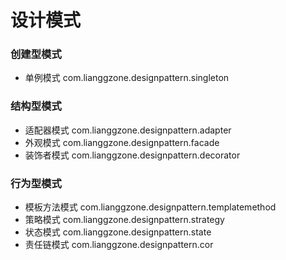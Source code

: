 # 设计模式

### 创建型模式 

- 单例模式 		com.lianggzone.designpattern.singleton

### 结构型模式

- 适配器模式	com.lianggzone.designpattern.adapter
- 外观模式		com.lianggzone.designpattern.facade
- 装饰者模式	com.lianggzone.designpattern.decorator

### 行为型模式

- 模板方法模式	com.lianggzone.designpattern.templatemethod
- 策略模式		com.lianggzone.designpattern.strategy
- 状态模式		com.lianggzone.designpattern.state
- 责任链模式	com.lianggzone.designpattern.cor	